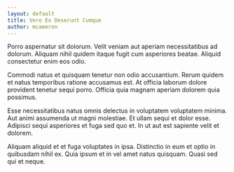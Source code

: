 ```yaml
---
layout: default
title: Vero Ex Deserunt Cumque
author: mcameron
---
```


Porro aspernatur sit dolorum. Velit veniam aut aperiam necessitatibus ad dolorum. Aliquam nihil quidem itaque fugit cum asperiores beatae. Aliquid consectetur enim eos odio.

Commodi natus et quisquam tenetur non odio accusantium. Rerum quidem et natus temporibus ratione accusamus est. At officia laborum dolore provident tenetur sequi porro. Officia quia magnam aperiam dolorem quia possimus.

Esse necessitatibus natus omnis delectus in voluptatem voluptatem minima. Aut animi assumenda ut magni molestiae. Et ullam sequi et dolor esse. Adipisci sequi asperiores et fuga sed quo et. In ut aut est sapiente velit et dolorem.

Aliquam aliquid et et fuga voluptates in ipsa. Distinctio in eum et optio in quibusdam nihil ex. Quia ipsum et in vel amet natus quisquam. Quasi sed qui et neque.
